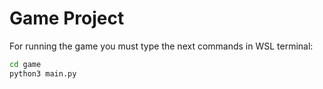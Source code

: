 # Game Project

For running the game you must type the next commands in WSL terminal:

```sh
cd game
python3 main.py
```
